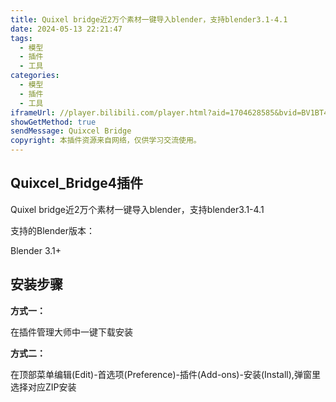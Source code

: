 ```yaml
---
title: Quixel bridge近2万个素材一键导入blender，支持blender3.1-4.1
date: 2024-05-13 22:21:47
tags: 
  - 模型
  - 插件
  - 工具
categories:
  - 模型
  - 插件
  - 工具
iframeUrl: //player.bilibili.com/player.html?aid=1704628585&bvid=BV1BT421D7XZ&cid=1543918867&p=1
showGetMethod: true
sendMessage: Quixcel Bridge
copyright: 本插件资源来自网络，仅供学习交流使用。
---
```


## Quixcel_Bridge4插件
Quixel bridge近2万个素材一键导入blender，支持blender3.1-4.1


支持的Blender版本：

Blender 3.1+
## 安装步骤
**方式一：**

在插件管理大师中一键下载安装

**方式二：**

在顶部菜单编辑(Edit)-首选项(Preference)-插件(Add-ons)-安装(Install),弹窗里选择对应ZIP安装